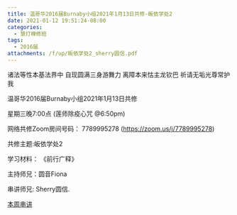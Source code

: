 ```yaml
---
title: 温哥华2016届Burnaby小组2021年1月13日共修-皈依学处2
date: 2021-01-12 19:51:24-08:00
categories:
  - 慧灯禅修班
tags:
  - 2016届
attachments: /f/up/皈依学处2_sherry圆信.pdf
---
```

诸法等性本基法界中 自现圆满三身游舞力 离障本来怙主龙钦巴 祈请无垢光尊常护我

温哥华2016届Burnaby小组2021年1月13日共修 

星期三晚7:00点 (莲师除疫心咒 @6:50pm)

网络共修Zoom房间号码： 7789995278 (<https://zoom.us/j/7789995278>)

共修主题:皈依学处2


学习材料：
《前⾏⼴释》


主持师兄：圆音Fiona

串讲师兄: Sherry圆信.

[本周串讲](/f/up/皈依学处2_sherry圆信.pdf)